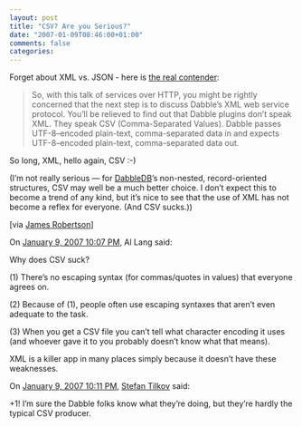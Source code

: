 ```yaml
---
layout: post
title: "CSV? Are you Serious?"
date: "2007-01-09T08:46:00+01:00"
comments: false
categories: 
---
```


<p>Forget about XML vs. JSON - here is <a href="http://dabbledb.com/help/guides/pluginapi/">the real contender</a>:</p>

<blockquote>
<p>So, with this talk of services over HTTP, you might be rightly concerned that the next step is to discuss Dabble&#8217;s XML web service protocol. You&#8217;ll be relieved to find out that Dabble plugins don&#8217;t speak XML. They speak CSV (Comma-Separated Values). Dabble passes UTF-8&#8211;encoded plain-text, comma-separated data in and expects UTF-8&#8211;encoded plain-text, comma-separated data out.</p>
</blockquote>

<p>So long, XML, hello again, CSV :-)</p>

<p>(I&#8217;m not really serious &#8212; for <a href="http://dabbledb.com">DabbleDB</a>&#8217;s non-nested, record-oriented structures, CSV may well be a much better choice. I don&#8217;t expect this to become a trend of any kind, but it&#8217;s nice to see that the use of XML has not become a reflex for everyone. (And CSV sucks.))</p>

<p>[via <a href="http://www.cincomsmalltalk.com/blog/blogView?showComments=true&amp;entry=3345752150">James Robertson</a>]</p>

<section class="comments">

<div class="comment" id="comment-1178">
On <a href="#comment-1178" title="Permalink to this comment">January  9, 2007 10:07 PM</a>, Al Lang
said:
<p>Why does CSV suck?</p>

<p>(1) There&#8217;s no escaping syntax (for commas/quotes in values) that everyone agrees on.</p>

<p>(2) Because of (1), people often use escaping syntaxes that aren&#8217;t even adequate to the task.</p>

<p>(3) When you get a CSV file you can&#8217;t tell what character encoding it uses (and whoever gave it to you probably doesn&#8217;t know what that means).</p>

<p>XML is a killer app in many places simply because it doesn&#8217;t have these weaknesses.</p>


<div class="comment" id="comment-1179">
On <a href="#comment-1179" title="Permalink to this comment">January  9, 2007 10:11 PM</a>, <a href="/en/staff/st/">Stefan Tilkov</a>
said:
<p>+1! I&#8217;m sure the Dabble folks know what they&#8217;re doing, but they&#8217;re hardly the typical CSV producer.</p>


</section>

